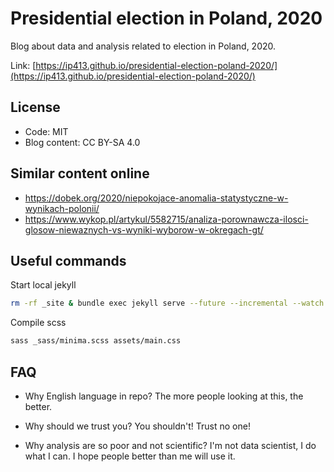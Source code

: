 # Presidential election in Poland, 2020
Blog about data and analysis related to election in Poland, 2020.

Link: [https://ip413.github.io/presidential-election-poland-2020/](https://ip413.github.io/presidential-election-poland-2020/)

## License
* Code: MIT
* Blog content: CC BY-SA 4.0

## Similar content online

* [https://dobek.org/2020/niepokojace-anomalia-statystyczne-w-wynikach-polonii/
](https://dobek.org/2020/niepokojace-anomalia-statystyczne-w-wynikach-polonii/
) 
* [https://www.wykop.pl/artykul/5582715/analiza-porownawcza-ilosci-glosow-niewaznych-vs-wyniki-wyborow-w-okregach-gt/
](https://www.wykop.pl/artykul/5582715/analiza-porownawcza-ilosci-glosow-niewaznych-vs-wyniki-wyborow-w-okregach-gt/
)

## Useful commands

Start local jekyll
```bash
rm -rf _site & bundle exec jekyll serve --future --incremental --watch
```

Compile scss
```bash
sass _sass/minima.scss assets/main.css
```

## FAQ

* Why English language in repo? 
The more people looking at this, the better.

* Why should we trust you? You shouldn't! Trust no one!

* Why analysis are so poor and not scientific? I'm not data scientist, I do what I can. I hope people better than me will use it.